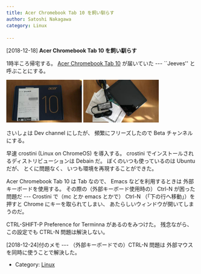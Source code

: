 ```yaml
---
title: Acer Chromebook Tab 10 を飼い馴らす
author: Satoshi Nakagawa
category: Linux

---
```


[2018-12-18] **Acer Chromebook Tab 10 を飼い馴らす** 

 1時半ころ帰宅する。
[Acer Chromebook Tab 10](https://acerjapan.com/tablet-smartphone/chromebook/chromebooktab10/) が届いていた ---
``Jeeves'' と呼ぶことにする。

<a href="/pict/2018-12-18-acer-1.jpg"><img src="/pict/2018-12-18-acer-1.jpg" alt="" width="200"/></a>
<a href="/pict/2018-12-18-acer-2.jpg"><img src="/pict/2018-12-18-acer-2.jpg" alt="" width="200"/></a>

 さいしょは
Dev channel にしたが、
頻繁にフリーズしたので
Beta チャンネルにする。

 早速 crostini (Linux on ChromeOS) を導入する。
crostini でインストールされるディストリビューションは
Debain だ。
ぼくのいつも使っているのは Ubuntu だが、
とくに問題なく、
いつも環境を再現することができた。

 Acer Chromebook Tab 10 は Tab なので、
Emacs などを利用するときは
外部キーボードを使用する。
その際の（外部キーボード使用時の）
Ctrl-N が困った問題だ ---
Crostini で（mc とか emacs とかで）
Ctrl-N （「下の行へ移動」）を押すと
Chrome にキーを取られてしまい、
あたらしいウィンドウが開いてしまうのだ。

 CTRL-SHIFT-P Preference for
Terminna があるのをみつけた。
残念ながら、
この設定でも CTRL-N 問題は解決しない。

 [2018-12-24]付のメモ ---
（外部キーボードでの）CTRL-N 問題は
外部マウスを同時に使うことで解決した。

- Category: [Linux](https://merapano.github.io/categories.html#Linux)

